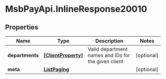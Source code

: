 # MsbPayApi.InlineResponse20010

## Properties
Name | Type | Description | Notes
------------ | ------------- | ------------- | -------------
**departments** | [**[ClientProperty]**](ClientProperty.md) | Valid department names and IDs for the given client | [optional] 
**meta** | [**ListPaging**](ListPaging.md) |  | [optional] 
